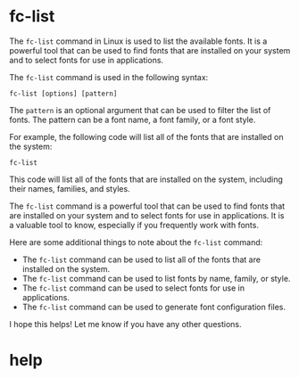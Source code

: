# fc-list

The `fc-list` command in Linux is used to list the available fonts. It is a powerful tool that can be used to find fonts that are installed on your system and to select fonts for use in applications.

The `fc-list` command is used in the following syntax:

```
fc-list [options] [pattern]
```

The `pattern` is an optional argument that can be used to filter the list of fonts. The pattern can be a font name, a font family, or a font style.

For example, the following code will list all of the fonts that are installed on the system:

```
fc-list
```

This code will list all of the fonts that are installed on the system, including their names, families, and styles.

The `fc-list` command is a powerful tool that can be used to find fonts that are installed on your system and to select fonts for use in applications. It is a valuable tool to know, especially if you frequently work with fonts.

Here are some additional things to note about the `fc-list` command:

* The `fc-list` command can be used to list all of the fonts that are installed on the system.
* The `fc-list` command can be used to list fonts by name, family, or style.
* The `fc-list` command can be used to select fonts for use in applications.
* The `fc-list` command can be used to generate font configuration files.

I hope this helps! Let me know if you have any other questions.




# help 

```

```
